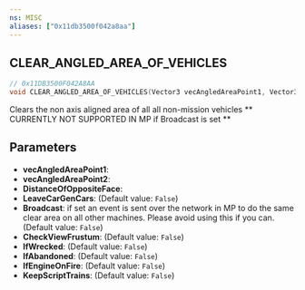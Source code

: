 ```yaml
---
ns: MISC
aliases: ["0x11db3500f042a8aa"]
---
```

## CLEAR_ANGLED_AREA_OF_VEHICLES

```c
// 0x11DB3500F042A8AA
void CLEAR_ANGLED_AREA_OF_VEHICLES(Vector3 vecAngledAreaPoint1, Vector3 vecAngledAreaPoint2, float DistanceOfOppositeFace, bool LeaveCarGenCars, bool Broadcast, bool CheckViewFrustum, bool IfWrecked, bool IfAbandoned, bool IfEngineOnFire, bool KeepScriptTrains);
```

Clears the non axis aligned area of all all non-mission vehicles ** CURRENTLY NOT SUPPORTED IN MP if Broadcast is set **


## Parameters
* **vecAngledAreaPoint1**: 
* **vecAngledAreaPoint2**: 
* **DistanceOfOppositeFace**: 
* **LeaveCarGenCars**: (Default value: `False`)
* **Broadcast**: if set an event is sent over the network in MP to do the same clear area on all other machines. Please avoid using this if you can. (Default value: `False`)
* **CheckViewFrustum**: (Default value: `False`)
* **IfWrecked**: (Default value: `False`)
* **IfAbandoned**: (Default value: `False`)
* **IfEngineOnFire**: (Default value: `False`)
* **KeepScriptTrains**: (Default value: `False`)
